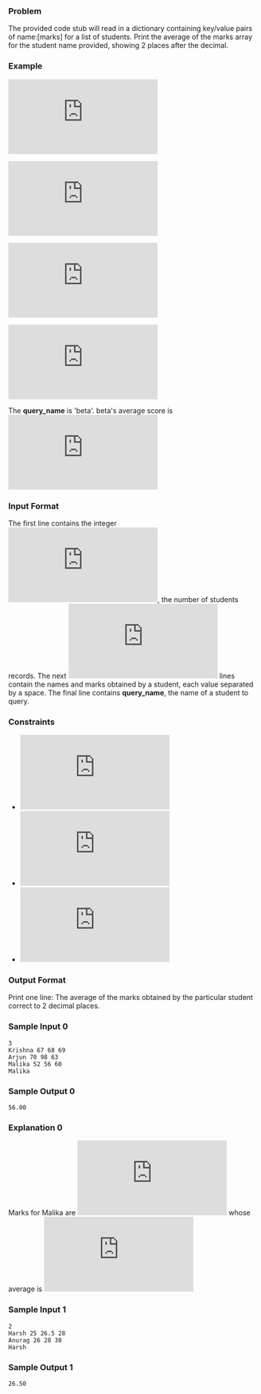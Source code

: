 ### Problem

The provided code stub will read in a dictionary containing key/value pairs of name:[marks] for a list of students. Print the average of the marks array for the student name provided, showing 2 places after the decimal.

### Example

![equation](https://latex.codecogs.com/gif.latex?marks%5C%3Akey%3Avalue%5C%3Apairs%5C%3Aare)

![equation](https://latex.codecogs.com/gif.latex?%27alpha%27%3A%20%5B20%2C30%2C40%5D)

![equation](https://latex.codecogs.com/gif.latex?%27beta%27%3A%20%5B30%2C50%2C70%5D)

![equation](https://latex.codecogs.com/gif.latex?query%5C_name%20%3D%5C%3A%27beta%27)

The **query_name** is 'beta'. beta's average score is ![equation](https://latex.codecogs.com/gif.latex?%2830%20&plus;%2050%20&plus;%2070%29/3%20%3D%2050.0)

### Input Format

The first line contains the integer ![equation](https://latex.codecogs.com/gif.latex?n), the number of students records. The next ![equation](https://latex.codecogs.com/gif.latex?n) lines contain the names and marks obtained by a student, each value separated by a space. The final line contains **query_name**, the name of a student to query.

### Constraints

- ![equation](https://latex.codecogs.com/gif.latex?2%20%5Cleq%20n%20%5Cleq%2010)
- ![equation](https://latex.codecogs.com/gif.latex?0%20%5Cleq%20marks%5Bi%5D%20%5Cleq%20100)
- ![equation](https://latex.codecogs.com/gif.latex?length%5C%3Aof%5C%3Amarks%5C%3Aarrays%3D3)

### Output Format

Print one line: The average of the marks obtained by the particular student correct to 2 decimal places.

### Sample Input 0

```
3
Krishna 67 68 69
Arjun 70 98 63
Malika 52 56 60
Malika
```

### Sample Output 0

```
56.00
```

### Explanation 0

Marks for Malika are ![equation](https://latex.codecogs.com/gif.latex?%5C%7B52%2C%2056%2C%2060%5C%7D) whose average is ![equation](https://latex.codecogs.com/gif.latex?%5Cfrac%7B52%20&plus;%2056%20&plus;%2060%7D%7B3%7D%20%5CRightarrow%2056)

### Sample Input 1

```
2
Harsh 25 26.5 28
Anurag 26 28 30
Harsh
```

### Sample Output 1

```
26.50
```
